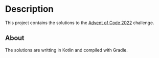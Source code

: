 # Description
This project contains the solutions to the [Advent of Code 2022](https://adventofcode.com/2022/) challenge.

## About
The solutions are writting in Kotlin and compiled with Gradle.
